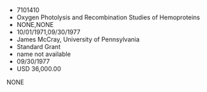 * 7101410
* Oxygen Photolysis and Recombination Studies of Hemoproteins
* NONE,NONE
* 10/01/1971,09/30/1977
* James McCray, University of Pennsylvania
* Standard Grant
*   name not available
* 09/30/1977
* USD 36,000.00

NONE